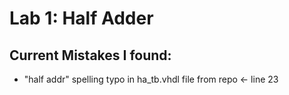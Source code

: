 # Lab 1: Half Adder

## Current Mistakes I found:
- "half addr" spelling typo in ha_tb.vhdl file from repo <- line 23

